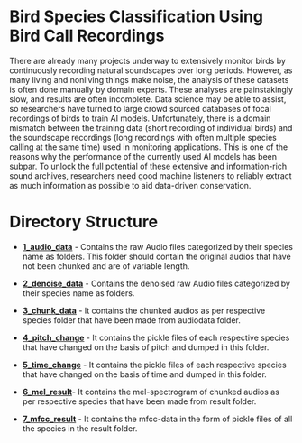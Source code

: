 # Bird Species Classification Using Bird Call Recordings
There are already many projects underway to extensively monitor birds by continuously recording natural soundscapes over long periods. However, as many living and nonliving things make noise, the analysis of these datasets is often done manually by domain experts. These analyses are painstakingly slow, and results are often incomplete. Data science may be able to assist, so researchers have turned to large crowd sourced databases of focal recordings of birds to train AI models. Unfortunately, there is a domain mismatch between the training data (short recording of individual birds) and the soundscape recordings (long recordings with often multiple species calling at the same time) used in monitoring applications. This is one of the reasons why the performance of the currently used AI models has been subpar. To unlock the full potential of these extensive and information-rich sound archives, researchers need good machine listeners to reliably extract as much information as possible to aid data-driven conservation.

# Directory Structure

-  **[1_audio_data](https://github.com/teambirdcall/birdcall/tree/main/1_audio_data)** - Contains the raw Audio files categorized by their species name as folders. This folder should contain the original audios that have not been chunked and are of variable length.

-  **[2_denoise_data](https://github.com/teambirdcall/birdcall/tree/main/2_denoise_data)** - Contains the denoised raw Audio files categorized by their species name as folders.

-  **[3_chunk_data](https://github.com/teambirdcall/birdcall/tree/main/3_chunk_data)** - It contains the chunked audios as per respective species folder that have been made from audiodata folder.

-  **[4_pitch_change](https://github.com/teambirdcall/birdcall/tree/main/4_pitch_change)** - It contains the pickle files of each respective species that have changed on the basis of pitch and dumped in this folder.

-  **[5_time_change](https://github.com/teambirdcall/birdcall/tree/main/5_time_change)** - It contains the pickle files of each respective species that have changed on the basis of time and dumped in this folder.

-  **[6_mel_result](https://github.com/teambirdcall/birdcall/tree/main/6_mel_result)**- It contains the mel-spectrogram of chunked audios as per respective species that have been made from result folder.

-  **[7_mfcc_result](https://github.com/teambirdcall/birdcall/tree/main/7_mfcc_result)** - It contains the mfcc-data in the form of pickle files of all the species in the result folder.